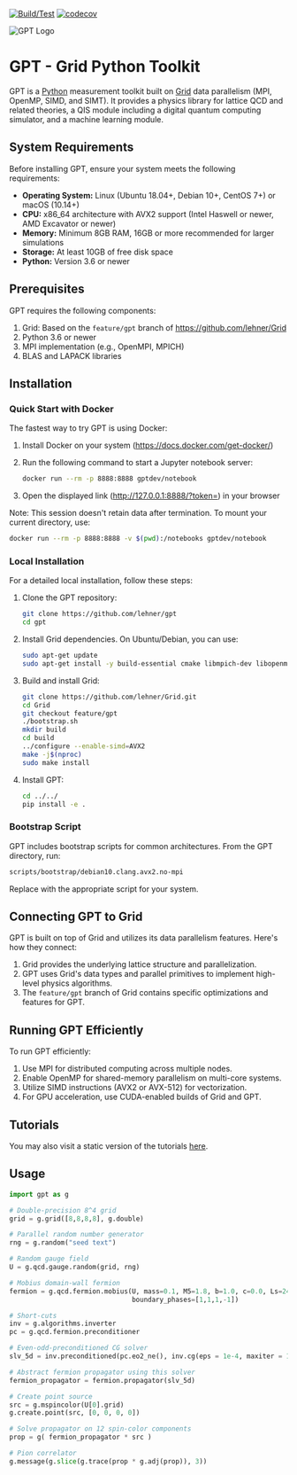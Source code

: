 [![Build/Test](https://github.com/lehner/gpt/workflows/Build/Test/badge.svg)](https://github.com/lehner/gpt/actions?query=workflow%3ABuild%2FTest)
[![codecov](https://codecov.io/gh/lehner/gpt/branch/master/graph/badge.svg)](https://codecov.io/gh/lehner/gpt/branch/master)

![GPT Logo](/documentation/logo/logo-1280-640.png)

# GPT - Grid Python Toolkit

GPT is a [Python](https://www.python.org) measurement toolkit built on [Grid](https://github.com/paboyle/Grid) data parallelism (MPI, OpenMP, SIMD, and SIMT).
It provides a physics library for lattice QCD and related theories, a QIS module including a digital quantum computing simulator, and a machine learning module.

## System Requirements

Before installing GPT, ensure your system meets the following requirements:

- **Operating System:** Linux (Ubuntu 18.04+, Debian 10+, CentOS 7+) or macOS (10.14+)
- **CPU:** x86_64 architecture with AVX2 support (Intel Haswell or newer, AMD Excavator or newer)
- **Memory:** Minimum 8GB RAM, 16GB or more recommended for larger simulations
- **Storage:** At least 10GB of free disk space
- **Python:** Version 3.6 or newer

## Prerequisites

GPT requires the following components:

1. Grid: Based on the `feature/gpt` branch of https://github.com/lehner/Grid
2. Python 3.6 or newer
3. MPI implementation (e.g., OpenMPI, MPICH)
4. BLAS and LAPACK libraries

## Installation

### Quick Start with Docker

The fastest way to try GPT is using Docker:

1. Install Docker on your system (https://docs.docker.com/get-docker/)
2. Run the following command to start a Jupyter notebook server:

   ```bash
   docker run --rm -p 8888:8888 gptdev/notebook
   ```

3. Open the displayed link (http://127.0.0.1:8888/?token=<token>) in your browser

Note: This session doesn't retain data after termination. To mount your current directory, use:

```bash
docker run --rm -p 8888:8888 -v $(pwd):/notebooks gptdev/notebook
```

### Local Installation

For a detailed local installation, follow these steps:

1. Clone the GPT repository:

   ```bash
   git clone https://github.com/lehner/gpt
   cd gpt
   ```

2. Install Grid dependencies. On Ubuntu/Debian, you can use:

   ```bash
   sudo apt-get update
   sudo apt-get install -y build-essential cmake libmpich-dev libopenmpi-dev liblapack-dev libatlas-base-dev
   ```

3. Build and install Grid:

   ```bash
   git clone https://github.com/lehner/Grid.git
   cd Grid
   git checkout feature/gpt
   ./bootstrap.sh
   mkdir build
   cd build
   ../configure --enable-simd=AVX2
   make -j$(nproc)
   sudo make install
   ```

4. Install GPT:

   ```bash
   cd ../../
   pip install -e .
   ```

### Bootstrap Script

GPT includes bootstrap scripts for common architectures. From the GPT directory, run:

```bash
scripts/bootstrap/debian10.clang.avx2.no-mpi
```

Replace with the appropriate script for your system.

## Connecting GPT to Grid

GPT is built on top of Grid and utilizes its data parallelism features. Here's how they connect:

1. Grid provides the underlying lattice structure and parallelization.
2. GPT uses Grid's data types and parallel primitives to implement high-level physics algorithms.
3. The `feature/gpt` branch of Grid contains specific optimizations and features for GPT.

## Running GPT Efficiently

To run GPT efficiently:

1. Use MPI for distributed computing across multiple nodes.
2. Enable OpenMP for shared-memory parallelism on multi-core systems.
3. Utilize SIMD instructions (AVX2 or AVX-512) for vectorization.
4. For GPU acceleration, use CUDA-enabled builds of Grid and GPT.

## Tutorials
You may also visit a static version of the tutorials [here](https://github.com/lehner/gpt/tree/master/documentation/tutorials).


## Usage

```python
import gpt as g

# Double-precision 8^4 grid
grid = g.grid([8,8,8,8], g.double)

# Parallel random number generator
rng = g.random("seed text")

# Random gauge field
U = g.qcd.gauge.random(grid, rng)

# Mobius domain-wall fermion
fermion = g.qcd.fermion.mobius(U, mass=0.1, M5=1.8, b=1.0, c=0.0, Ls=24,
                               boundary_phases=[1,1,1,-1])

# Short-cuts
inv = g.algorithms.inverter
pc = g.qcd.fermion.preconditioner

# Even-odd-preconditioned CG solver
slv_5d = inv.preconditioned(pc.eo2_ne(), inv.cg(eps = 1e-4, maxiter = 1000))

# Abstract fermion propagator using this solver
fermion_propagator = fermion.propagator(slv_5d)

# Create point source
src = g.mspincolor(U[0].grid)
g.create.point(src, [0, 0, 0, 0])

# Solve propagator on 12 spin-color components
prop = g( fermion_propagator * src )

# Pion correlator
g.message(g.slice(g.trace(prop * g.adj(prop)), 3))
```
